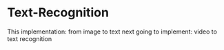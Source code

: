 # Text-Recognition
This implementation: from image to text
next going to implement: video to text recognition
